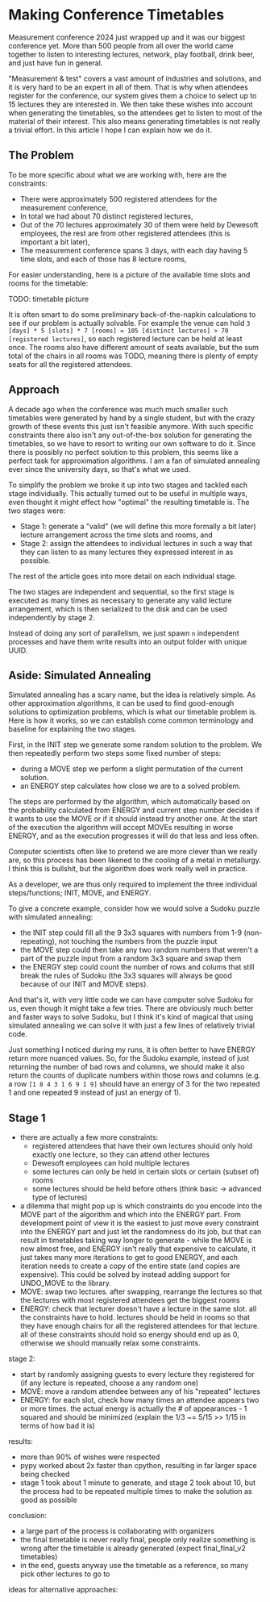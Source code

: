 Making Conference Timetables
============================
Measurement conference 2024 just wrapped up and it was our biggest conference
yet. More than 500 people from all over the world came together to listen to
interesting lectures, network, play football, drink beer, and just have fun in
general.

"Measurement & test" covers a vast amount of industries and solutions, and it
is very hard to be an expert in all of them. That is why when attendees
register for the conference, our system gives them a choice to select up to 15
lectures they are interested in. We then take these wishes into account when
generating the timetables, so the attendees get to listen to most of the
material of their interest. This also means generating timetables is not really
a trivial effort. In this article I hope I can explain how we do it.

## The Problem
To be more specific about what we are working with, here are the constraints:

 - There were approximately 500 registered attendees for the measurement conference,
 - In total we had about 70 distinct registered lectures,
 - Out of the 70 lectures approximately 30 of them were held by Dewesoft employees, the rest are from other registered attendees (this is important a bit later),
 - The measurement conference spans 3 days, with each day having 5 time slots, and each of those has 8 lecture rooms,

For easier understanding, here is a picture of the available time slots and
rooms for the timetable:

TODO: timetable picture

It is often smart to do some preliminary back-of-the-napkin calculations to see if our problem is actually solvable.
For example the venue can hold
`3 [days] * 5 [slots] * 7 [rooms] = 105 [distinct lectures] > 70 [registered
lectures]`, so each registered lecture can be held at least once.
The rooms also have different amount of seats available, but the sum total of
the chairs in all rooms was TODO, meaning there is plenty of empty seats for
all the registered attendees.

## Approach

A decade ago when the conference was much much smaller such timetables were
generated by hand by a single student, but with the crazy growth of these events this just isn't feasible
anymore. With such specific constraints there also isn't any
out-of-the-box solution for generating the timetables, so we have to resort to writing our
own software to do it. Since there is possibly no perfect solution to this
problem, this seems like a perfect task for approximation algorithms. I am a
fan of simulated annealing ever since the university days, so that's what we
used.

To simplify the problem we broke it up into two stages and tackled each stage
individually. This actually turned out to be useful in multiple ways, even
thought it might effect how "optimal" the resulting timetable is. The two stages were:

  - Stage 1: generate a "valid" (we will define this more formally a bit later) lecture arrangement across the time slots and rooms, and
  - Stage 2: assign the attendees to individual lectures in such a way that they can listen to as many lectures they expressed interest in as possible.

The rest of the article goes into more detail on each individual stage.

The two stages are independent and sequential, so the first stage is executed
as many times as necessary to generate any valid lecture arrangement, which is
then serialized to the disk and can be used independently by stage 2.

Instead of doing any sort of parallelism, we just spawn `n` independent
processes and have them write results into an output folder with unique UUID.

## Aside: Simulated Annealing
Simulated annealing has a scary name, but the idea is relatively simple.
As other approximation algorithms, it can be used to find good-enough
solutions to optimization problems, which is what our timetable problem is.
Here is how it works, so we can establish come common terminology and baseline
for explaining the two stages.

First, in the INIT step we generate some random solution to the problem.
We then repeatedly perform two steps some fixed number of steps:

 - during a MOVE step we perform a slight permutation of the current solution.
 - an ENERGY step calculates how close we are to a solved problem.

The steps are performed by the algorithm, which automatically based on the
probability calculated from ENERGY and current step number decides if it wants
to use the MOVE or if it should instead try another one. At the start of the
execution the algorithm will accept MOVEs resulting in worse ENERGY, and as the
execution progresses it will do that less and less often.

Computer scientists often like to pretend we are more clever than we really
are, so this process has been likened to the cooling of a metal in metallurgy.
I think this is bullshit, but the algorithm does work really well in practice.

As a developer, we are thus only required to implement the three individual steps/functions; INIT,
MOVE, and ENERGY.

To give a concrete example, consider how we would solve a Sudoku puzzle with simulated annealing:

 - the INIT step could fill all the 9 3x3 squares with numbers from 1-9 (non-repeating), not touching the numbers from the puzzle input
 - the MOVE step could then take any two random numbers that weren't a part of the puzzle input from a random 3x3 square and swap them
 - the ENERGY step could count the number of rows and colums that still break the rules of Sudoku (the 3x3 squares will always be good because of our INIT and MOVE steps).

And that's it, with very little code we can have computer solve Sudoku for us,
even though it might take a few tries. There are obviously much better and
faster ways to solve Sudoku, but I think it's kind of magical that using
simulated annealing we can solve it with just a few lines of relatively trivial
code.

Just something I noticed during my runs, it is often better to have
ENERGY return more nuanced values. So, for the Sudoku example, instead of just
returning the number of bad rows and columns, we should make it also return the
counts of duplicate numbers within those rows and columns (e.g. a row `[1 8 4 3
1 6 9 1 9]` should have an energy of 3 for the two repeated 1 and one repeated
9 instead of just an energy of 1).

## Stage 1
- there are actually a few more constraints:
  - registered attendees that have their own lectures should only hold exactly one lecture, so they can attend other lectures
  - Dewesoft employees can hold multiple lectures
  - some lectures can only be held in certain slots or certain (subset of) rooms
  - some lectures should be held before others (think basic -> advanced type of lectures)
- a dilemma that might pop up is which constraints do you encode into the MOVE part of the algorithm and which into the ENERGY part. From development point of view it is the easiest to just move every constraint into the ENERGY part and just let the randomness do its job, but that can result in timetables taking way longer to generate - while the MOVE is now almost free, and ENERGY isn't really that expensive to calculate, it just takes many more iterations to get to good ENERGY, and each iteration needs to create a copy of the entire state (and copies are expensive). This could be solved by instead adding support for UNDO_MOVE to the library.
- MOVE: swap two lectures. after swapping, rearrange the lectures so that the lectures with most registered attendees get the biggest rooms
- ENERGY: check that lecturer doesn't have a lecture in the same slot. all the constraints have to hold. lectures should be held in rooms so that they have enough chairs for all the registered attendees for that lecture. all of these constraints should hold so energy should end up as 0, otherwise we should manually relax some constraints.

stage 2:
- start by randomly assigning guests to every lecture they registered for (if any lecture is repeated, choose a any random one)
- MOVE: move a random attendee between any of his "repeated" lectures
- ENERGY: for each slot, check how many times an attendee appears two or more times. the actual energy is actually the # of appearances - 1 squared and should be minimized (explain the 1/3 ~= 5/15 >> 1/15 in terms of how bad it is)

results:
- more than 90% of wishes were respected
- pypy worked about 2x faster than cpython, resulting in far larger space being checked
- stage 1 took about 1 minute to generate, and stage 2 took about 10, but the process had to be repeated multiple times to make the solution as good as possible

conclusion:
- a large part of the process is collaborating with organizers
- the final timetable is never really final, people only realize something is wrong after the timetable is already generated (expect final_final_v2 timetables)
- in the end, guests anyway use the timetable as a reference, so many pick other lectures to go to

ideas for alternative approaches:
